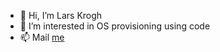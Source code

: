- 👋 Hi, I’m Lars Krogh
- 👀 I’m interested in OS provisioning using code
- 📫 Mail [me](mailto:github@larskrogh.io?subject=[GitHub]%20larskroghio)
